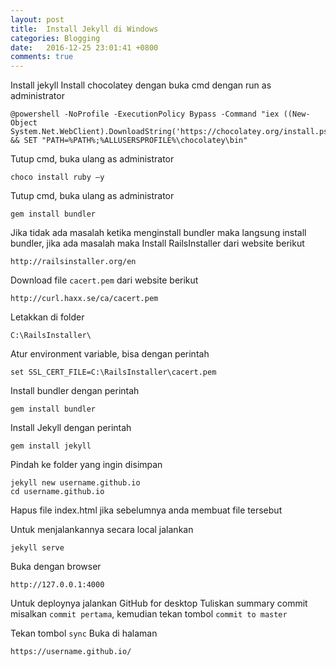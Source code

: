 ```yaml
---
layout: post
title:  Install Jekyll di Windows
categories: Blogging
date:   2016-12-25 23:01:41 +0800
comments: true
---
```

Install jekyll
Install chocolatey dengan buka cmd dengan run as administrator

	@powershell -NoProfile -ExecutionPolicy Bypass -Command "iex ((New-Object System.Net.WebClient).DownloadString('https://chocolatey.org/install.ps1'))" && SET "PATH=%PATH%;%ALLUSERSPROFILE%\chocolatey\bin"
	
Tutup cmd, buka ulang as administrator

	choco install ruby –y
	
Tutup cmd, buka ulang as administrator

	gem install bundler
	
Jika tidak ada masalah ketika menginstall bundler maka langsung install bundler, jika ada masalah maka Install RailsInstaller dari website berikut
	
	http://railsinstaller.org/en

Download file `cacert.pem` dari website berikut

	http://curl.haxx.se/ca/cacert.pem

Letakkan di folder 

	C:\RailsInstaller\
	
Atur environment variable, bisa dengan perintah

	set SSL_CERT_FILE=C:\RailsInstaller\cacert.pem 
	
Install bundler dengan perintah

	gem install bundler
	
Install Jekyll dengan perintah

	gem install jekyll
	
Pindah ke folder yang ingin disimpan

	jekyll new username.github.io
	cd username.github.io
	
Hapus file index.html jika sebelumnya anda membuat file tersebut

Untuk menjalankannya secara local jalankan

	jekyll serve
	
Buka dengan browser

	http://127.0.0.1:4000
	
Untuk deploynya jalankan GitHub for desktop Tuliskan summary commit misalkan `commit pertama`, kemudian tekan tombol `commit to master` 

Tekan tombol `sync`
Buka di halaman

	https://username.github.io/
	
